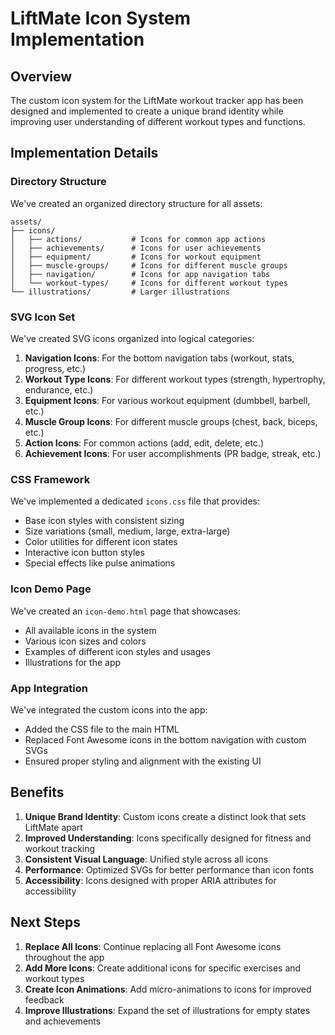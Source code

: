 # LiftMate Icon System Implementation

## Overview

The custom icon system for the LiftMate workout tracker app has been designed and implemented to create a unique brand identity while improving user understanding of different workout types and functions.

## Implementation Details

### Directory Structure
We've created an organized directory structure for all assets:

```
assets/
├── icons/
│   ├── actions/           # Icons for common app actions
│   ├── achievements/      # Icons for user achievements
│   ├── equipment/         # Icons for workout equipment
│   ├── muscle-groups/     # Icons for different muscle groups
│   ├── navigation/        # Icons for app navigation tabs
│   └── workout-types/     # Icons for different workout types
└── illustrations/         # Larger illustrations
```

### SVG Icon Set
We've created SVG icons organized into logical categories:

1. **Navigation Icons**: For the bottom navigation tabs (workout, stats, progress, etc.)
2. **Workout Type Icons**: For different workout types (strength, hypertrophy, endurance, etc.)
3. **Equipment Icons**: For various workout equipment (dumbbell, barbell, etc.)
4. **Muscle Group Icons**: For different muscle groups (chest, back, biceps, etc.)
5. **Action Icons**: For common actions (add, edit, delete, etc.)
6. **Achievement Icons**: For user accomplishments (PR badge, streak, etc.)

### CSS Framework
We've implemented a dedicated `icons.css` file that provides:

- Base icon styles with consistent sizing
- Size variations (small, medium, large, extra-large)
- Color utilities for different icon states
- Interactive icon button styles
- Special effects like pulse animations

### Icon Demo Page
We've created an `icon-demo.html` page that showcases:

- All available icons in the system
- Various icon sizes and colors
- Examples of different icon styles and usages
- Illustrations for the app

### App Integration
We've integrated the custom icons into the app:

- Added the CSS file to the main HTML
- Replaced Font Awesome icons in the bottom navigation with custom SVGs
- Ensured proper styling and alignment with the existing UI

## Benefits

1. **Unique Brand Identity**: Custom icons create a distinct look that sets LiftMate apart
2. **Improved Understanding**: Icons specifically designed for fitness and workout tracking
3. **Consistent Visual Language**: Unified style across all icons
4. **Performance**: Optimized SVGs for better performance than icon fonts
5. **Accessibility**: Icons designed with proper ARIA attributes for accessibility

## Next Steps

1. **Replace All Icons**: Continue replacing all Font Awesome icons throughout the app
2. **Add More Icons**: Create additional icons for specific exercises and workout types
3. **Create Icon Animations**: Add micro-animations to icons for improved feedback
4. **Improve Illustrations**: Expand the set of illustrations for empty states and achievements